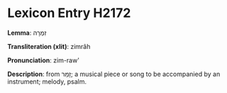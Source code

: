 # Lexicon Entry H2172

**Lemma**: זִמְרָה

**Transliteration (xlit)**: zimrâh

**Pronunciation**: zim-raw'

**Description**:
from זָמַר; a musical piece or song to be accompanied by an instrument; melody, psalm.
